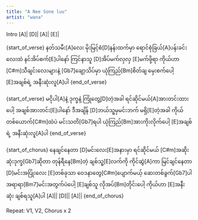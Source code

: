 ```yaml
---
title: "A Nee Sone luu"
artist: "wana"
---
```


Intro
[A]| [D]| [A]| [E]|

{start_of_verse}
နတ်သမီး[A]လေး မိုးမြင့်စံ[D]နန်းထက်မှာ
ရောင်စုံခြယ်[A]ပန်းခင်းလေးထဲ နင်အိပ်စက်[E]ပါနော်
ကြင်နာသူ [D]အိပ်မက်လှလှ [E]မက်ဖို့ရာ
ကိုယ်ဟာ [C#m]သီချင်းလေးများနဲ့ [Gb7]ချော့သိပ်မှာ
ယုံကြည်[Bm]စိတ်ချ မှေးစက်ပေါ့ [E]အချစ်ရဲ့
အနီးဆုံးလူ[A]ပါ
{end_of_verse}

{start_of_verse}
မငိုပါ[A]နဲ့ ဒုက္ခနဲ့ ကြုံတွေ့[D]တဲ့အခါ
ရင်ဆိုင်မယ်[A]အားတင်းထားပေါ့ အချစ်အားတင်း[E]ပါနော်
ဒီအချိန် [D]ဘယ်သူ့မှမင်းဘက် မရှိ[E]တဲ့အခါ
ကိုယ်တစ်ယောက်[C#m]ထဲပဲ မင်းသတိ[Gb7]ရပါ
ယုံကြည်[Bm]အားကိုးလိုက်ပေါ့ [E]အချစ်ရဲ့
အနီးဆုံးလူ[A]ပါ
{end_of_verse}

{start_of_chorus}
နေချင်နေတာ [D]မင်းလေး[E]အနားမှာ
ရင်ဆိုင်မယ် [C#m]အဆိုးဆုံးဒုက္ခ[Gb7]ဆိုတာ
တုန်ရီနေ[Bm]တဲ့ ချစ်သူ့[E]လက်ကို ကိုင်ဆွဲ[A]ကာ
မြင်ချင်နေတာ [D]မင်းအပြုံးလေး [E]တစ်ခုသာ
ဝေဒနာတွေ[C#m]ပျောက်မယ့် ဆေးတစ်ခွက်[Gb7]ပါ
အရာရာ[Bm7]မင်းအတွက်ပဲပေါ့ [E]ချစ်သူ
လိုအပ်[Bm]တိုင်းပေါ့ ကိုယ်ဟာ [E]အနီးဆုံး ချစ်ရသူ[A]ပါ
[A]|| [D]|| [A]||
{end_of_chorus}

Repeat: V1, V2, Chorus x 2
